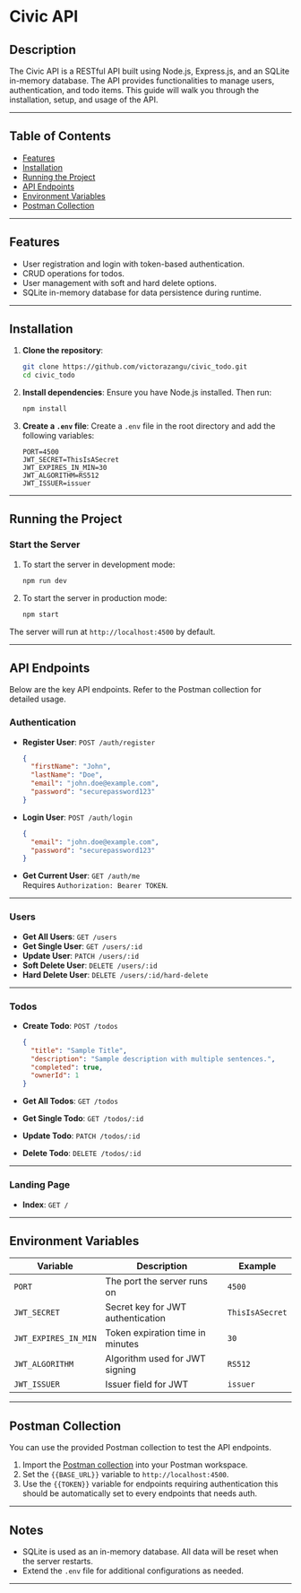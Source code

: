# Civic API

## Description

The Civic API is a RESTful API built using Node.js, Express.js, and an SQLite in-memory database. The API provides functionalities to manage users, authentication, and todo items. This guide will walk you through the installation, setup, and usage of the API.

---

## Table of Contents

- [Features](#features)
- [Installation](#installation)
- [Running the Project](#running-the-project)
- [API Endpoints](#api-endpoints)
- [Environment Variables](#environment-variables)
- [Postman Collection](#postman-collection)

---

## Features

- User registration and login with token-based authentication.
- CRUD operations for todos.
- User management with soft and hard delete options.
- SQLite in-memory database for data persistence during runtime.

---

## Installation

1. **Clone the repository**:
   ```bash
   git clone https://github.com/victorazangu/civic_todo.git
   cd civic_todo
   ```

2. **Install dependencies**:
   Ensure you have Node.js installed. Then run:
   ```bash
   npm install
   ```

3. **Create a `.env` file**:
   Create a `.env` file in the root directory and add the following variables:
   ```env
   PORT=4500
   JWT_SECRET=ThisIsASecret
   JWT_EXPIRES_IN_MIN=30
   JWT_ALGORITHM=RS512
   JWT_ISSUER=issuer
   ```

---

## Running the Project

### Start the Server

1. To start the server in development mode:
   ```bash
   npm run dev
   ```

2. To start the server in production mode:
   ```bash
   npm start
   ```

The server will run at `http://localhost:4500` by default.

---

## API Endpoints

Below are the key API endpoints. Refer to the Postman collection for detailed usage.

### Authentication

- **Register User**: `POST /auth/register`
  ```json
  {
    "firstName": "John",
    "lastName": "Doe",
    "email": "john.doe@example.com",
    "password": "securepassword123"
  }
  ```

- **Login User**: `POST /auth/login`
  ```json
  {
    "email": "john.doe@example.com",
    "password": "securepassword123"
  }
  ```

- **Get Current User**: `GET /auth/me`  
  Requires `Authorization: Bearer TOKEN`.

---

### Users

- **Get All Users**: `GET /users`
- **Get Single User**: `GET /users/:id`
- **Update User**: `PATCH /users/:id`
- **Soft Delete User**: `DELETE /users/:id`
- **Hard Delete User**: `DELETE /users/:id/hard-delete`

---

### Todos

- **Create Todo**: `POST /todos`
  ```json
  {
    "title": "Sample Title",
    "description": "Sample description with multiple sentences.",
    "completed": true,
    "ownerId": 1
  }
  ```

- **Get All Todos**: `GET /todos`
- **Get Single Todo**: `GET /todos/:id`
- **Update Todo**: `PATCH /todos/:id`
- **Delete Todo**: `DELETE /todos/:id`

---

### Landing Page

- **Index**: `GET /`

---

## Environment Variables

| Variable             | Description                       | Example        |
|----------------------|-----------------------------------|----------------|
| `PORT`               | The port the server runs on       | `4500`         |
| `JWT_SECRET`         | Secret key for JWT authentication | `ThisIsASecret`|
| `JWT_EXPIRES_IN_MIN` | Token expiration time in minutes  | `30`           |
| `JWT_ALGORITHM`      | Algorithm used for JWT signing    | `RS512`        |
| `JWT_ISSUER`         | Issuer field for JWT              | `issuer`       |

---

## Postman Collection

You can use the provided Postman collection to test the API endpoints.  
1. Import the [Postman collection](./Civic.postman_collection.json) into your Postman workspace.
2. Set the `{{BASE_URL}}` variable to `http://localhost:4500`.
3. Use the `{{TOKEN}}` variable for endpoints requiring authentication this should be automatically set to every endpoints that needs auth.

---

## Notes

- SQLite is used as an in-memory database. All data will be reset when the server restarts.
- Extend the `.env` file for additional configurations as needed.

---

